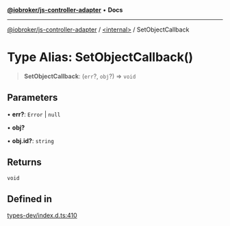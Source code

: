 [**@iobroker/js-controller-adapter**](../../README.md) • **Docs**

***

[@iobroker/js-controller-adapter](../../globals.md) / [\<internal\>](../README.md) / SetObjectCallback

# Type Alias: SetObjectCallback()

> **SetObjectCallback**: (`err`?, `obj`?) => `void`

## Parameters

• **err?**: `Error` \| `null`

• **obj?**

• **obj.id?**: `string`

## Returns

`void`

## Defined in

[types-dev/index.d.ts:410](https://github.com/ioBroker/ioBroker.js-controller/blob/99469b9944509b9c64b9a28da6d8dabf17a8ea74/packages/types-dev/index.d.ts#L410)
